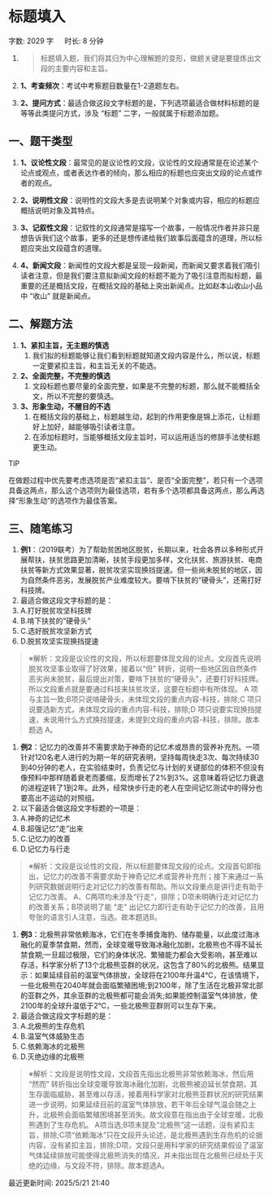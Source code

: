 # 标题填入[](https://sakib.local/言语理解/标题填入.html#标题填入)

 字数: 2029 字   时长: 8 分钟

1. > 标题填入题，我们将其归为中心理解题的变形，做题关键是要提炼出文段的主要内容和主旨。

2. **1、考查频次**：考试中考察题目数量在1-2道题左右。

3. **2、提问方式**：最适合做这段文字标题的是，下列选项最适合做材料标题的是等等此类提问方式，涉及 “标题” 二字，一般就属于标题添加题。

## 一、题干类型[](https://sakib.local/言语理解/标题填入.html#一、题干类型)

1. **1、议论性文段**：最常见的是议论性的文段，议论性的文段通常是在论述某个论点或观点，或者表达作者的倾向，那么相应的标题也应突出文段的论点或作者的观点。

1. **2、说明性文段**：说明性的文段大多是去说明某个对象或内容，相应的标题应概括说明对象及其特点。
2. **3、记叙性文段**：记叙性的文段通常是描写一个故事，一般情况作者并非只是想告诉我们这个故事，更多的还是想传递给我们故事后面蕴含的道理，所以标题应突出文段蕴含的道理。
3. **4、新闻文段**：新闻性的文段大都是呈现一段新闻，而新闻又要求着我们吸引读者注意，但是我们要注意拟新闻文段的标题不能为了吸引注意而拟标题，最重要的还是概括文段，在概括文段的基础上突出新闻点。比如赵本山收山小品中 “收山” 就是新闻点。

## 二、解题方法[](https://sakib.local/言语理解/标题填入.html#二、解题方法)

1. **1、紧扣主旨，无主题的慎选**
   1. 我们拟的标题能够让我们看到标题就知道文段内容是什么，所以说，标题一定要紧扣主旨，和主旨无关的不能选。
2. **2、全面完整，不完整的慎选**
   1. 文段标题也要尽量的全面完整，如果是不完整的标题，那么就不能概括全文，所以不完整的要慎选。
3. **3、形象生动，不醒目的不选**
   1. 在概括文段的基础上，标题越生动，起到的作用更像是锦上添花，让标题好上加好，越能够吸引读者注意。
   2. 在添加标题时，当能够概括文段主旨时，可以运用适当的修辞手法使标题更生动。

TIP

在做题过程中优先要考虑选项是否“紧扣主旨”、是否“全面完整”，若只有一个选项具备这两点，那么这个选项则为最佳选项，若有多个选项都具备这两点，那么再选择“形象生动”的选项作为最佳答案。

## 三、随笔练习[](https://sakib.local/言语理解/标题填入.html#三、随笔练习)

1. **例1**：（2019联考）为了帮助贫困地区脱贫，长期以来，社会各界以多种形式开展帮扶，扶贫思路更加清晰，扶贫手段更加多样，文化扶贫、旅游扶贫、电商扶贫等新方式效果显著，脱贫攻坚实现换挡提速。但一些尚未脱贫的地区，因为自然条件恶劣，发展脱贫产业难度较大。要啃下扶贫的“硬骨头”，还需打好科技牌。
2. 最适合做这段文字标题的是：
3. A.打好脱贫攻坚科技牌
4. B.啃下扶贫的“硬骨头”
5. C.选好脱贫攻坚新方式
6. D.脱贫攻坚实现换挡提速

> ※解析：文段是议论性的文段，所以标题要体现文段的论点。文段首先说明脱贫攻坚事业取得了好效果，接着以“但” 转折，说明一些地区因自然条件恶劣尚未脱贫，最后提出对策，要啃下扶贫的“硬骨头”，还要打好科技牌。所以文段重点就是要通过科技来扶贫攻坚，这要在标题中有所体现。
> A 项与主旨一致;B项只说啃硬骨头，未体现文段的重点内容-科技，排除;C 项只说要选新方式，未体现文段的重点内容-科技，排除;D 项只说要实现换挡提速，未说用什么方式换挡提速，未提到文段的重点内容-科技，排除。故本题选 A。

1. **例2**：记忆力的改善并不需要求助于神奇的记忆术或昂贵的营养补充剂。一项针对120名老人进行的为期一年的研究表明，坚持每周快走3次、每次持续30到40分钟的老人，在实验结束时，负责记忆与计划的关键部位的体积不但没有像预料中那样随着衰老而萎缩，反而增长了2%到3%。这意味着将记忆力衰退的进程逆转了1到2年。此外，经常快步行走的老人在空间记忆测试中的得分也要高出不运动的对照组。
2. 以下最适合做这段文字标题的一项是：
3. A.神奇的记忆术
4. B.超强记忆“走”出来
5. C.记忆力的改善
6. D.记忆力与行走

> ※解析：文段是议论性的文段，所以标题要体现文段的论点。文段首句即指出，记忆力的改善不需要求助于神奇记忆术或营养补充剂；接下来通过一系列研究数据说明行走对记忆力的改善有帮助。所以文段重点是讲行走有助于记忆力改善。
> A、C两项均未涉及“行走”，排除；D项未明确行走对记忆力的改善关系；B项说明了能 “走” 出记忆力即行走有助于记忆力的改善，且用夸张的语言引人注意，当选。故本题选B。

1. **例3**：北极熊非常依赖海冰，它们在冬季捕食海豹、储存能量，以此度过海冰融化的夏季禁食期，然而，全球变暖导致海冰融化加剧，北极熊也不得不延长禁食期;一旦超过极限，它们的身体状况、繁殖能力都会大受影响，甚至难以存活，科学家分析了13个北极熊亚群的状况，这包含了80%的北极熊。结果显示：如果延续目前的温室气体排放，全球将在2100年升温4℃，在该情境下，一些北极熊在2040年就会面临繁殖困境;到2100年，除了生活在北极非常北部的亚群之外，其余亚群的北极熊都可能会消失;如果能控制温室气体排放，使2100年的全球升温低于2℃，一些北极熊亚群则可以生存下来。
2. 最适合做这段文字标题的是：
3. A.北极熊的生存危机
4. B.温室气体威胁生态
5. C.依赖海冰的北极熊
6. D.灭绝边缘的北极熊

> ※解析：文段是说明性文段，文段首先指出北极熊非常依赖海冰，然后用 “然而” 转折指出全球变暖导致海冰融化加剧，北极熊被迫延长禁食期，其生存面临威胁，甚至难以存活，接着用科学家对北极熊亚群状况的研究结果进一步说明，如果延续目前的温室气体排放，若干年后全球气温会随之上升，北极熊会面临繁殖困境甚至消失。故文段意在指出由于全球变暖，北极熊遇到了生存危机。
> A项当选;B项未提及“北极熊”这一话题，没有紧扣主旨，排除;C项“依赖海冰”只在文段开头论述，是北极熊遇到生存危机的论据内容，没有紧扣主旨，排除;D项，文段只是用科学家的研究结果假设了温室气体延续排放可能使得北极熊消失的情况，并未指出现在北极熊已经处于灭绝的边缘，与文段不符，排除。故本题选A。



最近更新时间: 2025/5/21 21:40